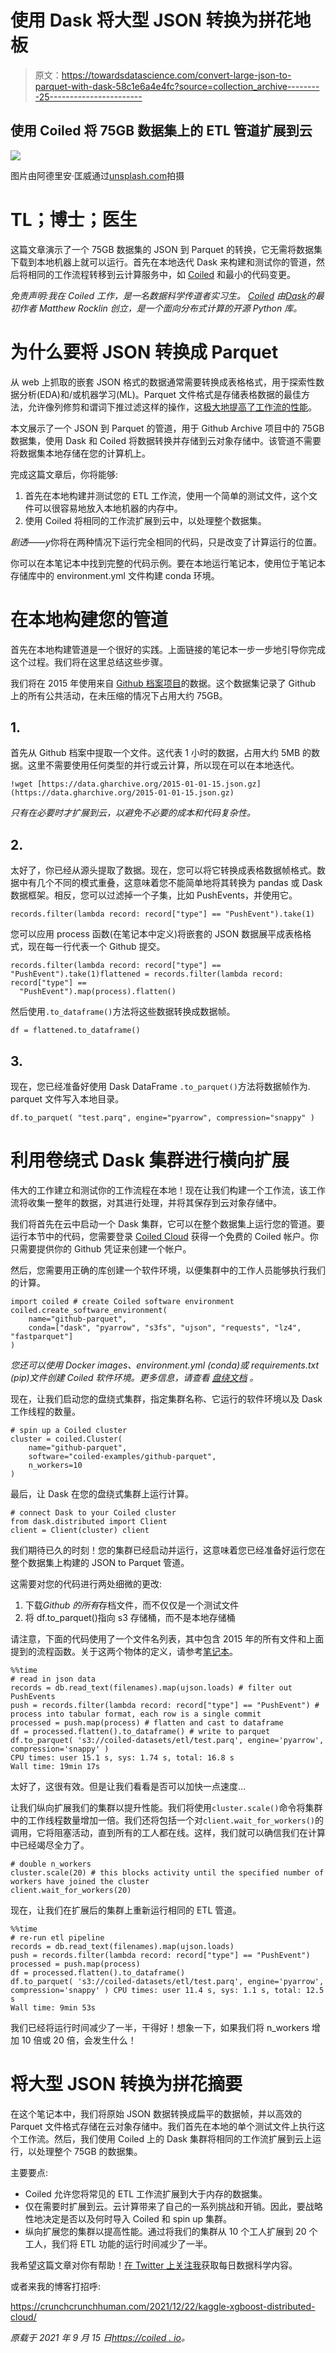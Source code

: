# 使用 Dask 将大型 JSON 转换为拼花地板

> 原文：<https://towardsdatascience.com/convert-large-json-to-parquet-with-dask-58c1e6a4e4fc?source=collection_archive---------25----------------------->

## 使用 Coiled 将 75GB 数据集上的 ETL 管道扩展到云

![](img/b15a9062c117e6169a0e73c0c413545e.png)

图片由阿德里安·匡威通过[unsplash.com](http://unsplash.com/)拍摄

# TL；博士；医生

这篇文章演示了一个 75GB 数据集的 JSON 到 Parquet 的转换，它无需将数据集下载到本地机器上就可以运行。首先在本地迭代 Dask 来构建和测试你的管道，然后将相同的工作流程转移到云计算服务中，如 [Coiled](http://coiled.io/) 和最小的代码变更。

*免责声明:我在 Coiled 工作，是一名数据科学传道者实习生。* [*Coiled*](http://coiled.io/) *由*[*Dask*](https://dask.org/)*的最初作者 Matthew Rocklin 创立，是一个面向分布式计算的开源 Python 库。*

# 为什么要将 JSON 转换成 Parquet

从 web 上抓取的嵌套 JSON 格式的数据通常需要转换成表格格式，用于探索性数据分析(EDA)和/或机器学习(ML)。Parquet 文件格式是存储表格数据的最佳方法，允许像列修剪和谓词下推过滤这样的操作，这[极大地提高了工作流的性能](https://coiled.io/blog/parquet-column-pruning-predicate-pushdown/)。

本文展示了一个 JSON 到 Parquet 的管道，用于 Github Archive 项目中的 75GB 数据集，使用 Dask 和 Coiled 将数据转换并存储到云对象存储中。该管道不需要将数据集本地存储在您的计算机上。

完成这篇文章后，你将能够:

1.  首先在本地构建并测试您的 ETL 工作流，使用一个简单的测试文件，这个文件可以很容易地放入本地机器的内存中。
2.  使用 Coiled 将相同的工作流扩展到云中，以处理整个数据集。

*剧透——y*你将在两种情况下运行完全相同的代码，只是改变了计算运行的位置。

你可以在本笔记本中找到完整的代码示例。要在本地运行笔记本，使用位于笔记本存储库中的 environment.yml 文件构建 conda 环境。

# 在本地构建您的管道

首先在本地构建管道是一个很好的实践。上面链接的笔记本一步一步地引导你完成这个过程。我们将在这里总结这些步骤。

我们将在 2015 年使用来自 [Github 档案项目](https://www.gharchive.org/)的数据。这个数据集记录了 Github 上的所有公共活动，在未压缩的情况下占用大约 75GB。

## 1.

首先从 Github 档案中提取一个文件。这代表 1 小时的数据，占用大约 5MB 的数据。这里不需要使用任何类型的并行或云计算，所以现在可以在本地迭代。

```
!wget [https://data.gharchive.org/2015-01-01-15.json.gz](https://data.gharchive.org/2015-01-01-15.json.gz)
```

*只有在必要时才扩展到云，以避免不必要的成本和代码复杂性。*

## 2.

太好了，你已经从源头提取了数据。现在，您可以将它转换成表格数据帧格式。数据中有几个不同的模式重叠，这意味着您不能简单地将其转换为 pandas 或 Dask 数据框架。相反，您可以过滤掉一个子集，比如 PushEvents，并使用它。

```
records.filter(lambda record: record["type"] == "PushEvent").take(1)
```

您可以应用 process 函数(在笔记本中定义)将嵌套的 JSON 数据展平成表格格式，现在每一行代表一个 Github 提交。

```
records.filter(lambda record: record["type"] == "PushEvent").take(1)flattened = records.filter(lambda record: record["type"] ==   
  "PushEvent").map(process).flatten()
```

然后使用`.to_dataframe()`方法将这些数据转换成数据帧。

```
df = flattened.to_dataframe()
```

## 3.

现在，您已经准备好使用 Dask DataFrame `.to_parquet()`方法将数据帧作为. parquet 文件写入本地目录。

```
df.to_parquet( "test.parq", engine="pyarrow", compression="snappy" )
```

# 利用卷绕式 Dask 集群进行横向扩展

伟大的工作建立和测试你的工作流程在本地！现在让我们构建一个工作流，该工作流将收集一整年的数据，对其进行处理，并将其保存到云对象存储中。

我们将首先在云中启动一个 Dask 集群，它可以在整个数据集上运行您的管道。要运行本节中的代码，您需要登录 [Coiled Cloud](http://cloud.coiled.io) 获得一个免费的 Coiled 帐户。你只需要提供你的 Github 凭证来创建一个帐户。

然后，您需要用正确的库创建一个软件环境，以便集群中的工作人员能够执行我们的计算。

```
import coiled # create Coiled software environment coiled.create_software_environment(
    name="github-parquet", 
    conda=["dask", "pyarrow", "s3fs", "ujson", "requests", "lz4", "fastparquet"]
)
```

*您还可以使用 Docker images、environment.yml (conda)或 requirements.txt (pip)文件创建 Coiled 软件环境。更多信息，请查看* [*盘绕文档*](https://docs.coiled.io/user_guide/software_environment_creation.html) *。*

现在，让我们启动您的盘绕式集群，指定集群名称、它运行的软件环境以及 Dask 工作线程的数量。

```
# spin up a Coiled cluster 
cluster = coiled.Cluster(
    name="github-parquet", 
    software="coiled-examples/github-parquet", 
    n_workers=10
)
```

最后，让 Dask 在您的盘绕式集群上运行计算。

```
# connect Dask to your Coiled cluster 
from dask.distributed import Client 
client = Client(cluster) client
```

我们期待已久的时刻！您的集群已经启动并运行，这意味着您已经准备好运行您在整个数据集上构建的 JSON to Parquet 管道。

这需要对您的代码进行两处细微的更改:

1.  下载*Github 的所有*存档文件，而不仅仅是一个测试文件
2.  将 df.to_parquet()指向 s3 存储桶，而不是本地存储桶

请注意，下面的代码使用了一个文件名列表，其中包含 2015 年的所有文件和上面提到的流程函数。关于这两个物体的定义，请参考[笔记本](https://github.com/coiled/coiled-resources/blob/main/json-to-parquet/github-parquet.ipynb)。

```
%%time 
# read in json data 
records = db.read_text(filenames).map(ujson.loads) # filter out PushEvents 
push = records.filter(lambda record: record["type"] == "PushEvent") # process into tabular format, each row is a single commit 
processed = push.map(process) # flatten and cast to dataframe 
df = processed.flatten().to_dataframe() # write to parquet 
df.to_parquet( 's3://coiled-datasets/etl/test.parq', engine='pyarrow', compression='snappy' ) 
CPU times: user 15.1 s, sys: 1.74 s, total: 16.8 s 
Wall time: 19min 17s
```

太好了，这很有效。但是让我们看看是否可以加快一点速度…

让我们纵向扩展我们的集群以提升性能。我们将使用`cluster.scale()`命令将集群中的工作线程数量增加一倍。我们还将包括一个对`client.wait_for_workers()`的调用，它将阻塞活动，直到所有的工人都在线。这样，我们就可以确信我们在计算中已经竭尽全力了。

```
# double n_workers 
cluster.scale(20) # this blocks activity until the specified number of workers have joined the cluster 
client.wait_for_workers(20)
```

现在，让我们在扩展后的集群上重新运行相同的 ETL 管道。

```
%%time 
# re-run etl pipeline 
records = db.read_text(filenames).map(ujson.loads) 
push = records.filter(lambda record: record["type"] == "PushEvent") processed = push.map(process) 
df = processed.flatten().to_dataframe() 
df.to_parquet( 's3://coiled-datasets/etl/test.parq', engine='pyarrow', compression='snappy' ) CPU times: user 11.4 s, sys: 1.1 s, total: 12.5 s 
Wall time: 9min 53s
```

我们已经将运行时间减少了一半，干得好！想象一下，如果我们将 n_workers 增加 10 倍或 20 倍，会发生什么！

# 将大型 JSON 转换为拼花摘要

在这个笔记本中，我们将原始 JSON 数据转换成扁平的数据帧，并以高效的 Parquet 文件格式存储在云对象存储中。我们首先在本地的单个测试文件上执行这个工作流。然后，我们使用 Coiled 上的 Dask 集群将相同的工作流扩展到云上运行，以处理整个 75GB 的数据集。

主要要点:

*   Coiled 允许您将常见的 ETL 工作流扩展到大于内存的数据集。
*   仅在需要时扩展到云。云计算带来了自己的一系列挑战和开销。因此，要战略性地决定是否以及何时导入 Coiled 和 spin up 集群。
*   纵向扩展您的集群以提高性能。通过将我们的集群从 10 个工人扩展到 20 个工人，我们将 ETL 功能的运行时间减少了一半。

我希望这篇文章对你有帮助！[在 Twitter 上关注我](https://twitter.com/richardpelgrim)获取每日数据科学内容。

或者来我的博客打招呼:

<https://crunchcrunchhuman.com/2021/12/22/kaggle-xgboost-distributed-cloud/>  

*原载于 2021 年 9 月 15 日*[*https://coiled . io*](https://coiled.io/blog/convert-large-json-to-parquet-with-dask/)*。*